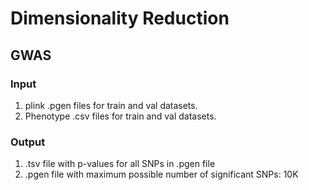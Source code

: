 # Dimensionality Reduction

## GWAS

### Input

1. plink .pgen files for train and val datasets.
2. Phenotype .csv files for train and val datasets.

### Output

1. .tsv file with p-values for all SNPs in .pgen file
2. .pgen file with maximum possible number of significant SNPs: 10K

